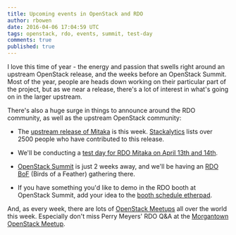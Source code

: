 ```yaml
---
title: Upcoming events in OpenStack and RDO
author: rbowen
date: 2016-04-06 17:04:59 UTC
tags: openstack, rdo, events, summit, test-day
comments: true
published: true
---
```


I love this time of year - the energy and passion that swells right around an upstream OpenStack release, and the weeks before an OpenStack Summit. Most of the year, people are heads down working on their particular part of the project, but as we near a release, there's a lot of interest in what's going on in the larger upstream.

There's also a huge surge in things to announce around the RDO community, as well as the upstream OpenStack community:

* The [upstream release of Mitaka](http://releases.openstack.org/mitaka/schedule.html) is this week. [Stackalytics](http://stackalytics.com/?metric=commits) lists over 2500 people who have contributed to this release.

* We'll be conducting a [test day for RDO Mitaka on April 13th and 14th](https://www.rdoproject.org/testday/).

* [OpenStack Summit](http://openstack.org/summit) is just 2 weeks away, and we'll be having an [RDO BoF](https://www.openstack.org/summit/austin-2016/summit-schedule/events/6892) (Birds of a Feather) gathering there.

* If you have something you'd like to demo in the RDO booth at OpenStack Summit, add your idea to the [booth schedule etherpad](https://etherpad.openstack.org/p/rdo-austin-summit-booth).

And, as every week, there are lots of [OpenStack Meetups](http://rdoproject.org/events/) all over the world this week. Especially don't miss Perry Meyers' RDO Q&A at the [Morgantown OpenStack Meetup](http://www.meetup.com/Morgantown-Linux-User-Group/events/227482742/).
